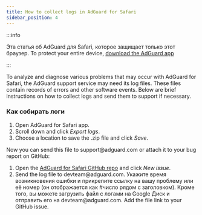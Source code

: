 ```yaml
---
title: How to collect logs in AdGuard for Safari
sidebar_position: 4
---
```


:::info

Эта статья об AdGuard для Safari, которое защищает только этот браузер. To protect your entire device, [download the AdGuard app](https://agrd.io/download-kb-adblock)

:::

To analyze and diagnose various problems that may occur with AdGuard for Safari, the AdGuard support service may need its log files. These files contain records of errors and other software events. Below are brief instructions on how to collect logs and send them to support if necessary.

### Как собирать логи

1. Open AdGuard for Safari app.
2. Scroll down and click _Export logs_.
3. Choose a location to save the .zip file and click _Save_.

Now you can send this file to support\@adguard.com or attach it to your bug report on GitHub:

1. Open the [AdGuard for Safari GitHub repo](https://github.com/AdguardTeam/AdGuardForSafari/issues) and click _New issue_.
2. Send the log file to devteam\@adguard.com. Укажите время возникновения ошибки и прикрепите ссылку на вашу проблему или её номер (он отображается как #число рядом с заголовком).
   Кроме того, вы можете загрузить файл с логами на Google Диск и отправить его на devteam\@adguard.com. Add the file link to your GitHub issue.
